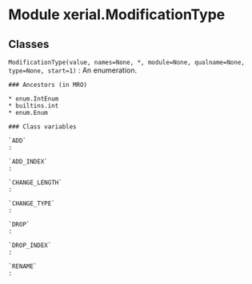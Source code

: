 Module xerial.ModificationType
==============================

Classes
-------

`ModificationType(value, names=None, *, module=None, qualname=None, type=None, start=1)`
:   An enumeration.

    ### Ancestors (in MRO)

    * enum.IntEnum
    * builtins.int
    * enum.Enum

    ### Class variables

    `ADD`
    :

    `ADD_INDEX`
    :

    `CHANGE_LENGTH`
    :

    `CHANGE_TYPE`
    :

    `DROP`
    :

    `DROP_INDEX`
    :

    `RENAME`
    :
